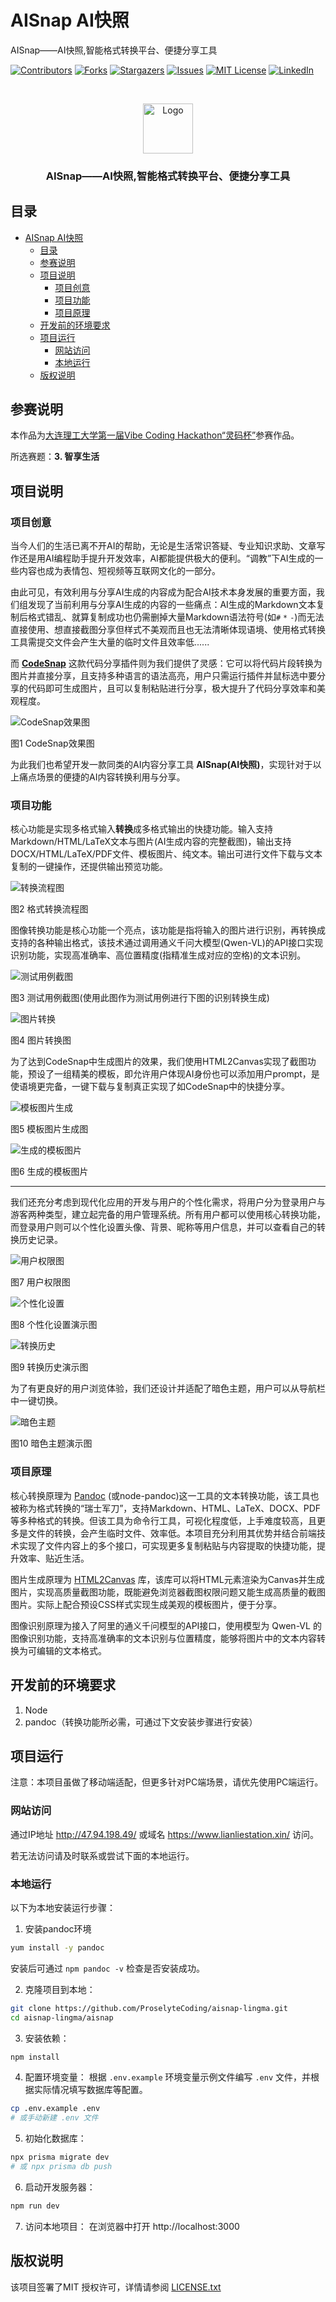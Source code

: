 

# AISnap AI快照

AISnap——AI快照,智能格式转换平台、便捷分享工具

<!-- PROJECT SHIELDS -->

[![Contributors][contributors-shield]][contributors-url]
[![Forks][forks-shield]][forks-url]
[![Stargazers][stars-shield]][stars-url]
[![Issues][issues-shield]][issues-url]
[![MIT License][license-shield]][license-url]
[![LinkedIn][linkedin-shield]][linkedin-url]

<!-- PROJECT LOGO -->
<br />

<p align="center">
  <a href="https://github.com/ProselyteCoding/aisnap-lingma/">
    <img src="./assets/logo.png" alt="Logo" width="80" height="80">
  </a>

  <h3 align="center">AISnap——AI快照,智能格式转换平台、便捷分享工具</h3>
<p align="center">
 
## 目录

- [AISnap AI快照](#aisnap-ai快照)
  - [目录](#目录)
  - [参赛说明](#参赛说明)
  - [项目说明](#项目说明)
    - [项目创意](#项目创意)
    - [项目功能](#项目功能)
    - [项目原理](#项目原理)
  - [开发前的环境要求](#开发前的环境要求)
  - [项目运行](#项目运行)
    - [网站访问](#网站访问)
    - [本地运行](#本地运行)
  - [版权说明](#版权说明)

## 参赛说明

本作品为[大连理工大学第一届Vibe Coding Hackathon“灵码杯”](https://tianchi.aliyun.com/competition/entrance/532398?spm=5176.12281973.J_6-HJZaSjQocH7SIdvbK02.7.5ca03b74yaYv1Z)参赛作品。

所选赛题：**3. 智享生活**

## 项目说明

### 项目创意

当今人们的生活已离不开AI的帮助，无论是生活常识答疑、专业知识求助、文章写作还是用AI编程助手提升开发效率，AI都能提供极大的便利。“调教”下AI生成的一些内容也成为表情包、短视频等互联网文化的一部分。

由此可见，有效利用与分享AI生成的内容成为配合AI技术本身发展的重要方面，我们组发现了当前利用与分享AI生成的内容的一些痛点：AI生成的Markdown文本复制后格式错乱、就算复制成功也仍需删掉大量Markdown语法符号(如`#` `*` `-`)而无法直接使用、想直接截图分享但样式不美观而且也无法清晰体现语境、使用格式转换工具需提交文件会产生大量的临时文件且效率低......

而 [**CodeSnap**](https://codesnap.dev/) 这款代码分享插件则为我们提供了灵感：它可以将代码片段转换为图片并直接分享，且支持多种语言的语法高亮，用户只需运行插件并鼠标选中要分享的代码即可生成图片，且可以复制粘贴进行分享，极大提升了代码分享效率和美观程度。

<img src="./assets/CodeSnap效果图.png" alt="CodeSnap效果图">

图1 CodeSnap效果图

为此我们也希望开发一款同类的AI内容分享工具 **AISnap(AI快照)**，实现针对于以上痛点场景的便捷的AI内容转换利用与分享。

### 项目功能

核心功能是实现多格式输入**转换**成多格式输出的快捷功能。输入支持Markdown/HTML/LaTeX文本与图片(AI生成内容的完整截图)，输出支持DOCX/HTML/LaTeX/PDF文件、模板图片、纯文本。输出可进行文件下载与文本复制的一键操作，还提供输出预览功能。

<img src="./assets/转换流程图.png" alt="转换流程图">

图2 格式转换流程图

图像转换功能是核心功能一个亮点，该功能是指将输入的图片进行识别，再转换成支持的各种输出格式，该技术通过调用通义千问大模型(Qwen-VL)的API接口实现识别功能，实现高准确率、高位置精度(指精准生成对应的空格)的文本识别。

<img src="./assets/测试用例截图.png" alt="测试用例截图">

图3 测试用例截图(使用此图作为测试用例进行下图的识别转换生成)

<img src="./assets/图片转换.png" alt="图片转换">

图4 图片转换图

为了达到CodeSnap中生成图片的效果，我们使用HTML2Canvas实现了截图功能，预设了一组精美的模板，即允许用户体现AI身份也可以添加用户prompt，是使语境更完备，一键下载与复制真正实现了如CodeSnap中的快捷分享。

<img src="./assets/模板图片生成.png" alt="模板图片生成">

图5 模板图片生成图

<img src="./assets/生成的模板图片.png" alt="生成的模板图片">

图6 生成的模板图片

---

我们还充分考虑到现代化应用的开发与用户的个性化需求，将用户分为登录用户与游客两种类型，建立起完备的用户管理系统。所有用户都可以使用核心转换功能，而登录用户则可以个性化设置头像、背景、昵称等用户信息，并可以查看自己的转换历史记录。

<img src="./assets/用户权限图.png" alt="用户权限图">

图7 用户权限图

<img src="./assets/亮色主题背景适配.png" alt="个性化设置">

图8 个性化设置演示图

<img src="./assets/转换历史.png" alt="转换历史">

图9 转换历史演示图

为了有更良好的用户浏览体验，我们还设计并适配了暗色主题，用户可以从导航栏中一键切换。

<img src="./assets/暗色主题背景适配.png" alt="暗色主题">

图10 暗色主题演示图

### 项目原理

核心转换原理为 [Pandoc](https://pandoc.org/) (或node-pandoc)这一工具的文本转换功能，该工具也被称为格式转换的“瑞士军刀”，支持Markdown、HTML、LaTeX、DOCX、PDF等多种格式的转换。但该工具为命令行工具，可视化程度低，上手难度较高，且更多是文件的转换，会产生临时文件、效率低。本项目充分利用其优势并结合前端技术实现了文件内容上的多个接口，可实现更多复制粘贴与内容提取的快捷功能，提升效率、贴近生活。

图片生成原理为 [HTML2Canvas](https://html2canvas.hertzen.com/) 库，该库可以将HTML元素渲染为Canvas并生成图片，实现高质量截图功能，既能避免浏览器截图权限问题又能生成高质量的截图图片。实际上配合预设CSS样式实现生成美观的模板图片，便于分享。

图像识别原理为接入了阿里的通义千问模型的API接口，使用模型为 Qwen-VL 的图像识别功能，支持高准确率的文本识别与位置精度，能够将图片中的文本内容转换为可编辑的文本格式。

## 开发前的环境要求

1. Node
2. pandoc（转换功能所必需，可通过下文安装步骤进行安装）

## 项目运行

注意：本项目虽做了移动端适配，但更多针对PC端场景，请优先使用PC端运行。

### 网站访问

通过IP地址 http://47.94.198.49/ 或域名 https://www.lianliestation.xin/ 访问。

若无法访问请及时联系或尝试下面的本地运行。

### 本地运行

以下为本地安装运行步骤：

1. 安装pandoc环境

  ```sh
  yum install -y pandoc
  ```

  安装后可通过 `npm pandoc -v` 检查是否安装成功。

2. 克隆项目到本地：
  ```sh
  git clone https://github.com/ProselyteCoding/aisnap-lingma.git
  cd aisnap-lingma/aisnap
  ```

3. 安装依赖：
  ```sh
  npm install
  ```

4. 配置环境变量：
  根据 `.env.example` 环境变量示例文件编写 `.env` 文件，并根据实际情况填写数据库等配置。

  ```sh
  cp .env.example .env
  # 或手动新建 .env 文件
  ```

5. 初始化数据库：
  ```sh
  npx prisma migrate dev
  # 或 npx prisma db push
  ```

6. 启动开发服务器：
  ```sh
  npm run dev
  ```

7. 访问本地项目：
  在浏览器中打开 http://localhost:3000

## 版权说明

该项目签署了MIT 授权许可，详情请参阅 [LICENSE.txt](https://github.com/ProselyteCoding/aisnap-lingma/blob/master/LICENSE.txt)

<!-- links -->
[your-project-path]:ProselyteCoding/aisnap-lingma
[contributors-shield]: https://img.shields.io/github/contributors/ProselyteCoding/aisnap-lingma.svg?style=flat-square
[contributors-url]: https://github.com/ProselyteCoding/aisnap-lingma/graphs/contributors
[forks-shield]: https://img.shields.io/github/forks/ProselyteCoding/aisnap-lingma.svg?style=flat-square
[forks-url]: https://github.com/ProselyteCoding/aisnap-lingma/network/members
[stars-shield]: https://img.shields.io/github/stars/ProselyteCoding/aisnap-lingma.svg?style=flat-square
[stars-url]: https://github.com/ProselyteCoding/aisnap-lingma/stargazers
[issues-shield]: https://img.shields.io/github/issues/ProselyteCoding/aisnap-lingma.svg?style=flat-square
[issues-url]: https://img.shields.io/github/issues/ProselyteCoding/aisnap-lingma.svg
[license-shield]: https://img.shields.io/github/license/ProselyteCoding/aisnap-lingma.svg?style=flat-square
[license-url]: https://github.com/ProselyteCoding/aisnap-lingma/blob/master/LICENSE.txt
[linkedin-shield]: https://img.shields.io/badge/-LinkedIn-black.svg?style=flat-square&logo=linkedin&colorB=555
[linkedin-url]: https://linkedin.com/in/ProselyteCoding